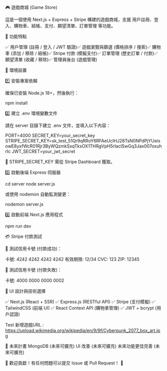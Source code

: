 🎮 遊戲商城 (Game Store)

這是一個使用 Next.js + Express + Stripe 構建的遊戲商城，支援 用戶註冊、登入、購物車、結帳、支付、願望清單、訂單管理 等功能。

🚀 功能特點

✅ 用戶管理 (註冊 / 登入 / JWT 驗證)✅ 遊戲瀏覽與篩選 (價格排序 / 搜索)✅ 購物車 (添加 / 移除 / 結帳)✅ Stripe 付款 (模擬支付)✅ 訂單管理 (歷史訂單 / 付款)✅ 願望清單 (收藏 / 移除)✅ 管理員後台 (遊戲管理)

📌 環境設置

1️⃣ 安裝專案依賴

確保已安裝 Node.js 18+，然後執行：

npm install

2️⃣ 建立 .env 環境變數文件

請在 server 目錄下建立 .env 文件，並填入以下內容：

PORT=4000
SECRET_KEY=your_secret_key
STRIPE_SECRET_KEY=sk_test_51Qr9qRRoY6RFAeUcIHJ28TsN0NPdPjYUeisowE8yxfWcR01Rjr3ByWQzmkSxqTksOX1THRgVpH5rIaclSwGq3Jax007oxuhrIc
JWT_SECRET=your_jwt_secret

🔹 STRIPE_SECRET_KEY 需從 Stripe Dashboard 獲取。

3️⃣ 啟動後端 Express 伺服器

cd server
node server.js 

或使用 nodemon 自動監測變更：

nodemon server.js

4️⃣ 啟動前端 Next.js 應用程式

npm run dev

💳 Stripe 付款測試

🔹 測試信用卡號 (付款成功)：

卡號: 4242 4242 4242 4242
有效期限: 12/34
CVC: 123
ZIP: 12345 

🔹 測試信用卡號 (付款失敗)：

卡號: 4000 0000 0000 0002

🎨 UI 設計與技術選擇

✅ Next.js (React + SSR)
✅ Express.js (RESTful API)
✅ Stripe (支付模擬)
✅ TailwindCSS (前端 UI)
✅ React Context API (購物車管理)
✅ JWT + bcrypt (用戶認證)

Test 新增遊戲URL :
https://upload.wikimedia.org/wikipedia/en/9/9f/Cyberpunk_2077_box_art.jpg

🎯 未來計畫
MongoDB (未來可擴充)
UI 改善 (未來可擴充)
未來功能更佳完善 (未來可擴充)



📌 歡迎貢獻！有任何問題可以提交 Issue 或 Pull Request！ 🚀